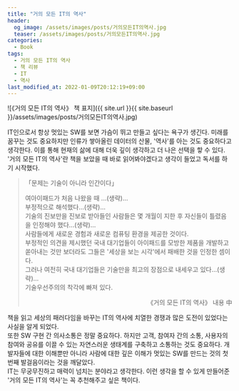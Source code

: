 ```yaml
---
title: "거의 모든 IT의 역사"
header:
  og_image: /assets/images/posts/거의모든IT의역사.jpg
  teaser: /assets/images/posts/거의모든IT의역사.jpg
categories:
  - Book
tags:
  - 거의 모든 IT의 역사
  - 책 리뷰
  - IT
  - 역사
last_modified_at: 2022-01-09T20:12:19+09:00
---
```


![《거의 모든 IT의 역사》 책 표지]({{ site.url }}{{ site.baseurl }}/assets/images/posts/거의모든IT의역사.jpg)

IT인으로서 항상 멋있는 SW를 보면 가슴이 뛰고 만들고 싶다는 욕구가 생긴다. 미래를 꿈꾸는 것도 중요하지만 인류가 쌓아올린 데이터의 산물, '역사'를 아는 것도 중요하다고 생각한다. 이를 통해 현재의 삶에 대해 더욱 깊이 생각하고 더 나은 선택을 핳 수 있다. '거의 모든 IT의 역사'란 책을 보았을 때 바로 읽어봐야겠다고 생각이 들었고 독서를 하기 시작했다. 
  
> 「문제는 기술이 아니라 인간이다」  
>     
> 여아이패드가 처음 나왔을 때 ...(생략)...  
> 부정적으로 해석했다...(생략)...   
> 기술의 진보만을 진보로 받아들인 사람들은 몇 개월이 지한 후 자신들이 틀렸음을 인정해야 했다...(생략)...  
> 사람들에게 새로운 경험과 새로운 컴퓨팅 환경을 제공한 것이다.  
> 부정적인 의견을 제시했던 국내 대기업들이 아이패드를 모방한 제품을 개발하고 쏟아내는 것만 보더라도 그들은 '세상을 보는 시각'에서 패배한 것을 인정한 셈이다.  
> 그러나 여전히 국내 대기업들은 기술만을 최고의 장점으로 내세우고 있다...(생략)...  
> 기술우선주의의 착각에 빠져 있다.  
> 
> <div style="text-align: right">《거의 모든 IT의 역사》 내용 中</div>
  
책을 읽고 세상의 패러다임을 바꾸는 IT의 역사에 치열한 경쟁과 많은 도전이 있었다는 사실을 알게 되었다.  
또한 SW 구현 간 의사소통은 정말 중요하다. 하지만 고객, 참여자 간의 소통, 사용자의 참여와 공유를 이끌 수 있는 자연스러운 생태계를 구축하고 소통하는 것도 중요하다. 개발자들에 대한 이해뿐만 아니라 사람에 대한 깊은 이해가 멋있는 SW를 만드는 것의 첫 번째 발걸음이라는 것을 깨달았다.  
IT는 무궁무진하고 매력이 넘치는 분야라고 생각한다. 이런 생각을 할 수 있게 만들어준 '거의 모든 IT의 역사'는 꼭 추천해주고 싶은 책이다.  
